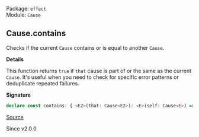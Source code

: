 Package: `effect`<br />
Module: `Cause`<br />

## Cause.contains

Checks if the current `Cause` contains or is equal to another `Cause`.

**Details**

This function returns `true` if `that` cause is part of or the same as
the current `Cause`. It's useful when you need to check for specific
error patterns or deduplicate repeated failures.

**Signature**

```ts
declare const contains: { <E2>(that: Cause<E2>): <E>(self: Cause<E>) => boolean; <E, E2>(self: Cause<E>, that: Cause<E2>): boolean; }
```

[Source](https://github.com/Effect-TS/effect/tree/main/packages/effect/src/Cause.ts#L1084)

Since v2.0.0